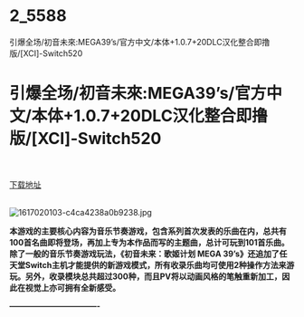 # 2_5588
引爆全场/初音未來:MEGA39’s/官方中文/本体+1.0.7+20DLC汉化整合即撸版/[XCI]-Switch520
# 引爆全场/初音未來:MEGA39’s/官方中文/本体+1.0.7+20DLC汉化整合即撸版/[XCI]-Switch520
 <br/></br>
[下载地址](https://www.switch520.cc/article/5588 "下载地址")
<br/></br>

<p><img title="1617020103-c4ca4238a0b9238.jpg" src="https://www.switch520.cc/muke_img/2021_07_24_e32ae9d08569e.jpg" alt="1617020103-c4ca4238a0b9238.jpg"></p>
<p><strong>本游戏的主要核心内容为音乐节奏游戏，包含系列首次发表的乐曲在内，总共有100首名曲即将登场，再加上专为本作品而写的主题曲，总计可玩到101首乐曲。除了一般的音乐节奏游戏玩法，《初音未来：歌姬计划 MEGA 39’s》还追加了任天堂Switch主机才能提供的新游戏模式，所有收录乐曲均可使用2种操作方法来游玩。另外，收录模块总共超过300种，而且PV将以动画风格的笔触重新加工，因此在视觉上亦可拥有全新感受。</strong></p>
<p><strong>———————————-</strong></p>
